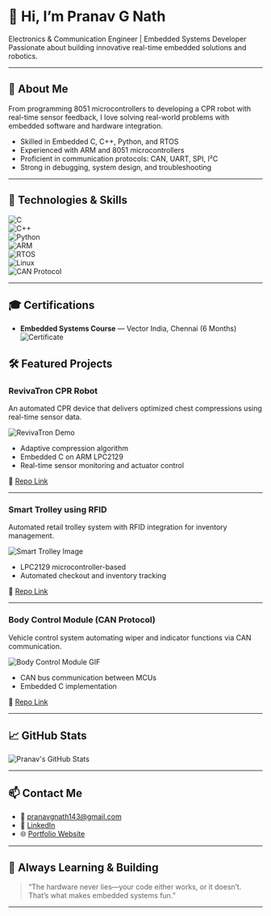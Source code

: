# 👋 Hi, I’m Pranav G Nath


Electronics & Communication Engineer | Embedded Systems Developer  
Passionate about building innovative real-time embedded solutions and robotics.

---

## 🚀 About Me

From programming 8051 microcontrollers to developing a CPR robot with real-time sensor feedback, I love solving real-world problems with embedded software and hardware integration.

- Skilled in Embedded C, C++, Python, and RTOS  
- Experienced with ARM and 8051 microcontrollers  
- Proficient in communication protocols: CAN, UART, SPI, I²C  
- Strong in debugging, system design, and troubleshooting  

---

## 🔧 Technologies & Skills

![C](https://img.shields.io/badge/-C-00599C?style=for-the-badge&logo=c)  
![C++](https://img.shields.io/badge/-C++-00599C?style=for-the-badge&logo=cplusplus)  
![Python](https://img.shields.io/badge/-Python-3776AB?style=for-the-badge&logo=python)  
![ARM](https://img.shields.io/badge/-ARM-ef3e42?style=for-the-badge&logo=arm)  
![RTOS](https://img.shields.io/badge/-RTOS-1e2e3e?style=for-the-badge)  
![Linux](https://img.shields.io/badge/-Linux-FCC624?style=for-the-badge&logo=linux)  
![CAN Protocol](https://img.shields.io/badge/-CAN%20Protocol-ff6f61?style=for-the-badge)

---
## 🎓 Certifications

- **Embedded Systems Course** — Vector India, Chennai (6 Months)  
  ![Certificate](https://img.shields.io/badge/Certificate-Verified-brightgreen) <!-- optional badge -->

## 🛠️ Featured Projects

### RevivaTron CPR Robot
An automated CPR device that delivers optimized chest compressions using real-time sensor data.

![RevivaTron Demo](https://your-gif-link.com/revivatron-demo.gif) <!-- Replace with your GIF -->

- Adaptive compression algorithm  
- Embedded C on ARM LPC2129  
- Real-time sensor monitoring and actuator control  

🔗 [Repo Link](https://github.com/pranavgnath/revivatron-cpr-robot)

---

### Smart Trolley using RFID
Automated retail trolley system with RFID integration for inventory management.

![Smart Trolley Image](https://your-image-link.com/smart-trolley.png) <!-- Replace with your image -->

- LPC2129 microcontroller-based  
- Automated checkout and inventory tracking  

🔗 [Repo Link](https://github.com/pranavgnath/smart-trolley)

---

### Body Control Module (CAN Protocol)
Vehicle control system automating wiper and indicator functions via CAN communication.

![Body Control Module GIF](https://your-gif-link.com/body-control.gif) <!-- Replace with your GIF -->

- CAN bus communication between MCUs  
- Embedded C implementation  

🔗 [Repo Link](https://github.com/pranavgnath/body-control-module)

---

## 📈 GitHub Stats

![Pranav's GitHub Stats](https://github-readme-stats.vercel.app/api?username=pranavgnath&show_icons=true&theme=gruvbox)

---

## 📫 Contact Me

- 📧 pranavgnath143@gmail.com  
- 🔗 [LinkedIn](https://linkedin.com/in/pranavgnath)  
- 🌐 [Portfolio Website](https://your-portfolio-link.com) <!-- Optional -->

---

## 🎯 Always Learning & Building

> “The hardware never lies—your code either works, or it doesn’t. That’s what makes embedded systems fun.”

---

<!-- Feel free to customize the images, GIFs, and links. If you want help creating demo GIFs or banners, just ask! -->
